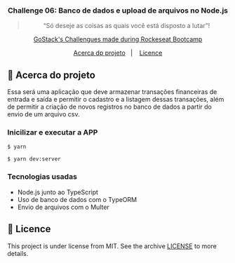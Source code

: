 <h3 align="center">
  Challenge 06: Banco de dados e upload de arquivos no Node.js
</h3>

<blockquote align="center">“Só deseje as coisas as quais você está disposto a lutar”!</blockquote>

<p align="center">

  <a href="https://github.com/Rocketseat/bootcamp-gostack-desafios">
    GoStack's Challengues made during Rockeseat Bootcamp
  </a>

</p>

<p align="center">
  <a href="#rocket-about-the-challenge">Acerca dp projeto</a>&nbsp;&nbsp;&nbsp;|&nbsp;&nbsp;&nbsp;
  <a href="#memo-licence">Licence</a>
</p>

## :rocket: Acerca do projeto

Essa será uma aplicação que deve armazenar transações financeiras de entrada e saída e permitir o cadastro e a listagem dessas transações, além de permitir a criação de novos registros no banco de dados a partir do envio de um arquivo csv.

### Inicilizar e executar a APP

```
$ yarn

$ yarn dev:server
```

### Tecnologias usadas

- Node.js junto ao TypeScript
- Uso de banco de dados com o TypeORM
- Envio de arquivos com o Multer

## :memo: Licence

This project is under license from MIT. See the archive [LICENSE](LICENSE) to more details.


